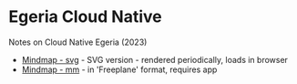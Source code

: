 # Egeria Cloud Native

Notes on Cloud Native Egeria (2023)

* [Mindmap - svg](CloudNativeDeploymentOfEgeria.svg) - SVG version - rendered periodically, loads in browser
* [Mindmap - mm](CloudNativeDeploymentOfEgeria.mm) - in 'Freeplane' format, requires app
